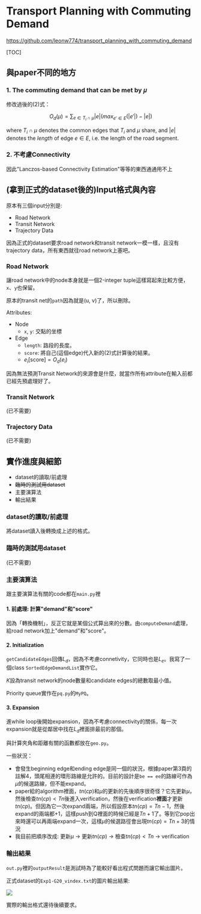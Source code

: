 # Transport Planning with Commuting Demand

https://github.com/leonw774/transport_planning_with_commuting_demand

[TOC]

## 與paper不同的地方

### 1. The commuting demand that can be met by 𝜇

修改過後的(2)式：

$$ O_d(\mu) = \sum_{e \in T_i \cap \mu} |e| (max_{e' \in E}(|e'|) - |e|) 
$$

where $T_i \cap \mu$ denotes the common edges that $T_i$ and $\mu$ share, and $|e|$ denotes the *length* of edge $e \in E$, i.e. the length of the road segment.

### 2. 不考慮Connectivity

因此"Lanczos-based Connectivity Estimation"等等的東西通通用不上

## (拿到正式的dataset後的)Input格式與內容

原本有三個input分別是:
- Road Network
- Transit Network
- Trajectory Data

因為正式的dataset要求road network和transit network一模一樣，且沒有trajectory data，所有東西就往road network上塞吧。

### Road Network

讓road network中的node本身就是一個2-integer tuple這樣寫起來比較方便，`x`、`y`也保留。

原本的transit net的`path`因為就是(u, v)了，所以刪除。

Attributes:
- Node
  - `x`, `y`: 交點的坐標
- Edge
  - `length`: 路段的長度。
  - `score`: 將自己(這個edge)代入新的(2)式計算後的結果。
  - $e_i[\text{score}] = O_d(e_i)$

因為無法預測Transit Network的來源會是什麼，就當作所有attribute在輸入前都已經先預處理好了。

### Transit Network

(已不需要)

### Trajectory Data

(已不需要)

## 實作進度與細節

- dataset的讀取/前處理
- ~~臨時的測試用dataset~~
- 主要演算法
- 輸出結果

### dataset的讀取/前處理

將dataset讀入後轉換成上述的格式。

### 臨時的測試用dataset

(已不需要)

### 主要演算法

跟主要演算法有關的code都在`main.py`裡

#### 1. 前處理: 計算"demand"和"score"

因為「轉換機制」，反正它就是某個公式算出來的分數。由`computeDemand`處理，給road network加上"demand"和"score"。

#### 2. Initialization

`getCandidateEdges`回傳$L_d$，因為不考慮connetivity，它同時也是$L_e$。我寫了一個class `SortedEdgeDemandList`實作它。

$K$設為transit network的node數量和candidate edges的總數取最小值。

Priority queue實作在`pq.py`的`MyPQ`。

#### 3. Expansion

進while loop後開始expansion，因為不考慮connectivity的關係，每一次expansion就是從鄰居中找在$L_d$裡面排最前的那個。

與計算夾角和距離有關的函數都放在`geo.py`。

一些狀況：
- 會發生beginning edge和ending edge是同一個的狀況，根據paper第3頁的註解4，頭尾相連的環形路線是允許的。目前的設計是`be == ee`的路線可作為$\mu$的候選路線，但不能expand。
- paper給的algorithm裡面，$tn(cp)$和$\mu$的更新的先後順序很奇怪？它先更新$\mu$，然後檢查$tn(cp) < Tn$後進入verification，然後在verification**裡面**才更新$tn(cp)$。但因為它一次expand兩端，所以假設原本$tn(cp) = Tn-1$，然後expand的兩端都+1，這樣push到Q裡面的時候已經是$Tn+1$了。等到它pop出來時還可以再兩端expand一次，這樣$\mu$的候選路徑會出現$tn(cp) = Tn+3$的情況
- 我目前把順序改成: 更新$\mu$ -> 更新$tn(cp)$ -> 檢查$tn(cp) < Tn$ -> verification

### 輸出結果

`out.py`裡的`outputResult`是測試時為了能較好看出程式問題而讓它輸出圖片。

正式dataset的`Exp1-G20_vindex.txt`的圖片輸出結果:

![](https://i.imgur.com/dZ0GuvP.png)

實際的輸出格式還待後續要求。